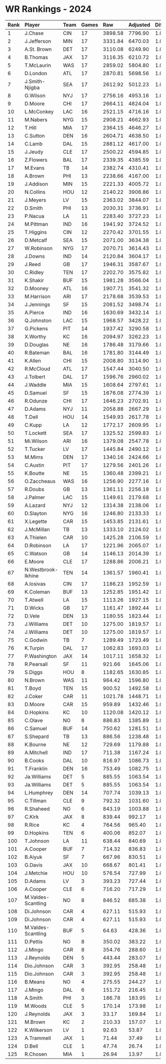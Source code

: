 # WR Rankings - 2024

| Rank | Player             | Team | Games | Raw     | Adjusted | Difficulty | Avg/Game | Typical | Consistency    | Trend    |
| :----| :------------------| :----| :-----| :-------| :--------| :----------| :--------| :-------| :--------------| :--------|
| 1    | J.Chase            | CIN  | 17    | 3898.58 | 7796.90  | 1.028      | 458.64   | 439.97  | 7/3/7          | +90.4%   |
| 2    | J.Jefferson        | MIN  | 17    | 3331.84 | 6470.03  | 1.022      | 380.59   | 377.76  | 7/3/7          | +76.6%   |
| 3    | A.St. Brown        | DET  | 17    | 3110.08 | 6249.90  | 1.021      | 367.64   | 333.85  | 7/0/10         | +93.9%   |
| 4    | B.Thomas           | JAX  | 17    | 3116.35 | 6210.72  | 1.021      | 365.34   | 344.31  | 7/1/9          | +155.5%  |
| 5    | T.McLaurin         | WAS  | 17    | 2859.02 | 5804.80  | 1.025      | 341.46   | 347.89  | 5/1/11         | +101.2%  |
| 6    | D.London           | ATL  | 17    | 2870.81 | 5698.56  | 1.025      | 335.21   | 328.81  | 8/4/5          | +137.8%  |
| 7    | J.Smith-Njigba     | SEA  | 17    | 2612.92 | 5012.23  | 1.019      | 294.84   | 260.02  | 7/2/8          | +155.3%  |
| 8    | G.Wilson           | NYJ  | 17    | 2756.16 | 4953.16  | 1.035      | 291.36   | 272.70  | 9/2/6          | +97.0%   |
| 9    | D.Moore            | CHI  | 17    | 2664.11 | 4824.04  | 1.023      | 283.77   | 321.31  | 12/0/5         | +120.1%  |
| 10   | L.McConkey         | LAC  | 16    | 2521.15 | 4716.16  | 1.027      | 294.76   | 315.64  | 9/1/6          | +100.7%  |
| 11   | M.Nabers           | NYG  | 15    | 2908.21 | 4662.93  | 1.028      | 310.86   | 317.21  | 9/1/5          | +98.3%   |
| 12   | T.Hill             | MIA  | 17    | 2364.15 | 4646.27  | 1.027      | 273.31   | 252.00  | 7/0/10         | +126.2%  |
| 13   | C.Sutton           | DEN  | 16    | 2604.71 | 4638.50  | 1.029      | 289.91   | 293.74  | 8/1/7          | +81.7%   |
| 14   | C.Lamb             | DAL  | 15    | 2881.12 | 4617.00  | 1.025      | 307.80   | 300.05  | 9/0/6          | +93.0%   |
| 15   | J.Jeudy            | CLE  | 17    | 2500.22 | 4594.85  | 1.022      | 270.29   | 242.17  | 9/0/8          | +184.8%  |
| 16   | Z.Flowers          | BAL  | 17    | 2339.35 | 4385.59  | 1.021      | 257.98   | 241.66  | 8/1/8          | +221.0%  |
| 17   | M.Evans            | TB   | 14    | 2382.74 | 4310.41  | 1.030      | 307.89   | 323.33  | 8/0/6          | +202.3%  |
| 18   | A.Brown            | PHI  | 13    | 2238.66 | 4167.00  | 1.041      | 320.54   | 316.19  | 6/1/6          | +106.4%  |
| 19   | J.Addison          | MIN  | 15    | 2221.33 | 4005.72  | 1.024      | 267.05   | 224.43  | 7/0/8          | +206.1%  |
| 20   | N.Collins          | HOU  | 12    | 2140.22 | 3906.86  | 1.020      | 325.57   | 383.20  | 9/0/3          | +83.3%   |
| 21   | J.Meyers           | LV   | 15    | 2363.02 | 3844.07  | 1.035      | 256.27   | 255.40  | 7/1/7          | +108.5%  |
| 22   | D.Smith            | PHI  | 13    | 2030.31 | 3736.91  | 1.027      | 287.45   | 304.38  | 9/0/4          | +130.4%  |
| 23   | P.Nacua            | LA   | 11    | 2283.40 | 3727.23  | 1.022      | 338.84   | 339.03  | 5/0/6          | +136.7%  |
| 24   | M.Pittman          | IND  | 16    | 1941.92 | 3724.52  | 1.028      | 232.78   | 222.20  | 6/3/7          | +125.0%  |
| 25   | T.Higgins          | CIN  | 12    | 2270.42 | 3701.55  | 1.031      | 308.46   | 313.95  | 6/2/4          | +132.4%  |
| 26   | D.Metcalf          | SEA  | 15    | 2071.00 | 3634.38  | 1.026      | 242.29   | 244.23  | 7/3/5          | +103.1%  |
| 27   | W.Robinson         | NYG  | 17    | 2070.71 | 3614.43  | 1.025      | 212.61   | 212.57  | 9/0/8          | +122.2%  |
| 28   | J.Downs            | IND  | 14    | 2120.84 | 3604.17  | 1.026      | 257.44   | 250.04  | 7/0/7          | +189.8%  |
| 29   | J.Reed             | GB   | 17    | 1946.31 | 3587.67  | 1.022      | 211.04   | 195.47  | 8/1/8          | +184.4%  |
| 30   | C.Ridley           | TEN  | 17    | 2202.70 | 3575.82  | 1.035      | 210.34   | 193.23  | 8/0/9          | +166.8%  |
| 31   | K.Shakir           | BUF  | 15    | 1981.28 | 3566.04  | 1.028      | 237.74   | 232.25  | 6/1/8          | +107.4%  |
| 32   | D.Mooney           | ATL  | 16    | 1907.71 | 3541.32  | 1.024      | 221.33   | 236.60  | 8/1/7          | +171.2%  |
| 33   | M.Harrison         | ARI  | 17    | 2178.68 | 3539.53  | 1.032      | 208.21   | 214.64  | 9/1/7          | +167.6%  |
| 34   | J.Jennings         | SF   | 15    | 2081.52 | 3498.74  | 1.017      | 233.25   | 191.76  | 8/1/6          | +175.8%  |
| 35   | A.Pierce           | IND  | 16    | 1630.69 | 3432.14  | 1.016      | 214.51   | 233.82  | 8/2/6          | +269.8%  |
| 36   | Q.Johnston         | LAC  | 15    | 1968.57 | 3428.22  | 1.025      | 228.55   | 190.20  | 5/1/9          | +198.0%  |
| 37   | G.Pickens          | PIT  | 14    | 1937.42 | 3290.58  | 1.033      | 235.04   | 201.91  | 6/0/8          | +122.7%  |
| 38   | X.Worthy           | KC   | 16    | 2094.97 | 3262.23  | 1.031      | 203.89   | 214.97  | 9/0/7          | +139.9%  |
| 39   | D.Douglas          | NE   | 16    | 1786.48 | 3179.66  | 1.035      | 198.73   | 217.43  | 10/2/4         | +136.7%  |
| 40   | R.Bateman          | BAL  | 16    | 1781.80 | 3144.49  | 1.015      | 196.53   | 203.72  | 8/1/7          | +167.5%  |
| 41   | K.Allen            | CHI  | 15    | 2008.80 | 3114.90  | 1.022      | 207.66   | 220.69  | 9/0/6          | +134.0%  |
| 42   | R.McCloud          | ATL  | 17    | 1547.44 | 3040.50  | 1.024      | 178.85   | 175.09  | 9/0/8          | +135.4%  |
| 43   | J.Tolbert          | DAL  | 17    | 1596.76 | 2960.02  | 1.022      | 174.12   | 167.70  | 11/0/6         | +147.0%  |
| 44   | J.Waddle           | MIA  | 15    | 1608.64 | 2797.61  | 1.014      | 186.51   | 173.66  | 8/2/5          | +135.7%  |
| 45   | D.Samuel           | SF   | 15    | 1676.08 | 2774.39  | 1.030      | 184.96   | 177.45  | 9/0/6          | +233.3%  |
| 46   | R.Odunze           | CHI  | 17    | 1646.23 | 2702.91  | 1.016      | 158.99   | 144.06  | 9/0/8          | +164.8%  |
| 47   | D.Adams            | NYJ  | 11    | 2058.88 | 2667.29  | 1.034      | 242.48   | 223.27  | 7/0/7          | +166.3%  |
| 48   | T.Dell             | HOU  | 14    | 1549.93 | 2617.78  | 1.026      | 186.98   | 186.65  | 8/1/5          | +172.6%  |
| 49   | C.Kupp             | LA   | 12    | 1772.17 | 2609.95  | 1.021      | 217.50   | 228.15  | 6/0/6          | +260.6%  |
| 50   | T.Lockett          | SEA  | 17    | 1325.52 | 2599.83  | 1.018      | 152.93   | 138.64  | 10/0/7         | +240.8%  |
| 51   | Mi.Wilson          | ARI  | 16    | 1379.08 | 2547.78  | 1.027      | 159.24   | 173.54  | 10/0/6         | +147.3%  |
| 52   | T.Tucker           | LV   | 17    | 1445.84 | 2490.12  | 1.036      | 146.48   | 125.83  | 8/2/7          | +251.7%  |
| 53   | M.Mims             | DEN  | 17    | 1340.16 | 2424.66  | 1.012      | 142.63   | 116.71  | 9/1/7          | +783.3%  |
| 54   | C.Austin           | PIT  | 17    | 1279.56 | 2401.26  | 1.033      | 141.25   | 111.33  | 7/0/10         | +371.4%  |
| 55   | K.Boutte           | NE   | 15    | 1360.48 | 2399.21  | 1.041      | 159.95   | 150.50  | 8/1/6          | +238.5%  |
| 56   | O.Zaccheaus        | WAS  | 16    | 1256.90 | 2277.16  | 1.024      | 142.32   | 105.87  | 8/2/6          | +331.3%  |
| 57   | R.Doubs            | GB   | 13    | 1361.11 | 2256.18  | 1.027      | 173.55   | 151.77  | 5/0/8          | +165.5%  |
| 58   | J.Palmer           | LAC  | 15    | 1149.61 | 2179.68  | 1.014      | 145.31   | 137.04  | 6/3/6          | +94.4%   |
| 59   | A.Lazard           | NYJ  | 12    | 1314.38 | 2138.06  | 1.037      | 178.17   | 184.92  | 7/1/4          | +282.1%  |
| 60   | D.Slayton          | NYG  | 16    | 1246.80 | 2133.33  | 1.025      | 133.33   | 106.66  | 8/2/6          | +396.6%  |
| 61   | X.Legette          | CAR  | 15    | 1453.85 | 2131.61  | 1.037      | 142.11   | 136.62  | 7/1/7          | +162.1%  |
| 62   | J.McMillan         | TB   | 13    | 1333.10 | 2124.02  | 1.025      | 163.39   | 168.78  | 7/0/6          | +372.1%  |
| 63   | A.Thielen          | CAR  | 10    | 1425.28 | 2106.59  | 1.020      | 210.66   | 211.29  | 6/0/4          | +124.4%  |
| 64   | D.Robinson         | LA   | 17    | 1221.96 | 2065.07  | 1.029      | 121.47   | 113.71  | 10/1/6         | +378.2%  |
| 65   | C.Watson           | GB   | 14    | 1146.13 | 2014.39  | 1.046      | 143.88   | 126.48  | 6/0/8          | +322.6%  |
| 66   | E.Moore            | CLE  | 17    | 1288.86 | 2006.21  | 1.031      | 118.01   | 106.91  | 10/2/5         | +227.8%  |
| 67   | N.Westbrook-Ikhine | TEN  | 14    | 1361.57 | 1960.41  | 1.035      | 140.03   | 166.23  | 10/0/4         | +168.4%  |
| 68   | A.Iosivas          | CIN  | 17    | 1186.23 | 1952.59  | 1.032      | 114.86   | 115.52  | 8/0/9          | +197.4%  |
| 69   | K.Coleman          | BUF  | 13    | 1252.85 | 1951.42  | 1.030      | 150.11   | 141.52  | 6/2/5          | +200.9%  |
| 70   | T.Atwell           | LA   | 15    | 1113.26 | 1927.15  | 1.015      | 128.48   | 138.93  | 9/1/5          | +239.3%  |
| 71   | D.Wicks            | GB   | 17    | 1161.47 | 1892.44  | 1.023      | 111.32   | 101.70  | 9/0/8          | +445.9%  |
| 72   | D.Vele             | DEN  | 13    | 1180.55 | 1823.44  | 1.026      | 140.26   | 126.91  | 6/0/7          | +297.3%  |
| 73   | J.Williams         | DET  | 10    | 1275.00 | 1819.57  | 1.015      | 181.96   | 181.96  | None/None/None | None     |
| 74   | J.Williams         | DET  | 10    | 1275.00 | 1819.57  | 1.015      | 181.96   | 181.96  | None/None/None | None     |
| 75   | C.Godwin           | TB   | 7     | 1289.49 | 1723.49  | 1.037      | 246.21   | 232.12  | 3/1/3          | INACTIVE |
| 76   | K.Turpin           | DAL  | 17    | 1062.83 | 1693.03  | 1.017      | 99.59    | 90.13   | 8/0/9          | +341.9%  |
| 77   | P.Washington       | JAX  | 14    | 1017.11 | 1658.32  | 1.019      | 118.45   | 107.24  | 7/0/7          | +605.6%  |
| 78   | R.Pearsall         | SF   | 11    | 921.66  | 1645.06  | 1.027      | 149.55   | 132.03  | 6/0/5          | +1136.6% |
| 79   | S.Diggs            | HOU  | 8     | 1182.65 | 1630.85  | 1.025      | 203.86   | 226.14  | 5/0/3          | INACTIVE |
| 80   | N.Brown            | WAS  | 11    | 964.42  | 1596.80  | 1.030      | 145.16   | 161.27  | 7/1/3          | INACTIVE |
| 81   | T.Boyd             | TEN  | 15    | 900.52  | 1492.58  | 1.032      | 99.51    | 92.63   | 7/2/6          | +128.4%  |
| 82   | J.Coker            | CAR  | 11    | 1021.78 | 1448.71  | 1.030      | 131.70   | 144.17  | 6/0/5          | +304.1%  |
| 83   | D.Moore            | CAR  | 15    | 959.89  | 1432.46  | 1.021      | 95.50    | 85.74   | 9/0/6          | +318.8%  |
| 84   | D.Hopkins          | KC   | 10    | 1120.08 | 1420.12  | 1.023      | 142.01   | 159.51  | 10/0/6         | +196.2%  |
| 85   | C.Olave            | NO   | 8     | 886.83  | 1385.89  | 1.022      | 173.24   | 193.55  | 4/1/3          | INACTIVE |
| 86   | C.Samuel           | BUF  | 14    | 750.62  | 1281.51  | 1.027      | 91.54    | 81.80   | 10/0/4         | +480.6%  |
| 87   | S.Shepard          | TB   | 13    | 886.56  | 1238.48  | 1.018      | 95.27    | 85.82   | 5/1/7          | +181.7%  |
| 88   | K.Bourne           | NE   | 12    | 729.69  | 1179.88  | 1.033      | 98.32    | 96.01   | 7/1/4          | +242.8%  |
| 89   | A.Mitchell         | IND  | 17    | 711.38  | 1167.24  | 1.027      | 68.66    | 68.80   | 9/1/7          | +347.9%  |
| 90   | B.Cooks            | DAL  | 10    | 816.97  | 1086.73  | 1.016      | 108.67   | 105.23  | 5/1/4          | +131.7%  |
| 91   | T.Franklin         | DEN  | 16    | 753.49  | 1082.75  | 1.019      | 67.67    | 69.48   | 10/0/6         | +163.9%  |
| 92   | Ja.Williams        | DET  | 5     | 885.55  | 1063.54  | 1.015      | 212.71   | 202.73  | 7/0/8          | +149.6%  |
| 93   | Ja.Williams        | DET  | 5     | 885.55  | 1063.54  | 1.015      | 212.71   | 202.73  | 7/0/8          | +149.6%  |
| 94   | L.Humphrey         | DEN  | 14    | 707.74  | 1039.13  | 1.028      | 74.22    | 68.55   | 8/0/6          | +362.4%  |
| 95   | C.Tillman          | CLE  | 9     | 792.32  | 1031.60  | 1.027      | 114.62   | 130.29  | 6/0/3          | INACTIVE |
| 96   | R.Shaheed          | NO   | 6     | 843.19  | 1003.88  | 1.013      | 167.31   | 146.21  | 2/0/4          | INACTIVE |
| 97   | C.Kirk             | JAX  | 8     | 839.44  | 992.17   | 1.019      | 124.02   | 130.06  | 5/0/3          | INACTIVE |
| 98   | R.Rice             | KC   | 4     | 764.56  | 965.40   | 1.034      | 241.35   | 294.64  | 2/0/2          | INACTIVE |
| 99   | D.Hopkins          | TEN  | 6     | 400.06  | 852.07   | 1.023      | 142.01   | 159.51  | 10/0/6         | +196.2%  |
| 100  | T.Johnson          | LA   | 11    | 638.44  | 840.69   | 1.029      | 76.43    | 68.73   | 5/1/5          | +497.0%  |
| 101  | A.Cooper           | BUF  | 7     | 714.32  | 836.83   | 1.025      | 119.55   | 108.90  | 7/1/5          | +236.0%  |
| 102  | B.Aiyuk            | SF   | 7     | 667.96  | 830.51   | 1.011      | 118.64   | 100.61  | 5/0/2          | INACTIVE |
| 103  | G.Davis            | JAX  | 10    | 668.67  | 801.41   | 1.013      | 80.14    | 76.49   | 6/0/4          | INACTIVE |
| 104  | J.Metchie          | HOU  | 10    | 576.54  | 727.99   | 1.022      | 72.80    | 62.26   | 4/0/6          | +219.7%  |
| 105  | D.Adams            | LV   | 3     | 393.23  | 727.44   | 1.034      | 242.48   | 223.27  | 7/0/7          | +166.3%  |
| 106  | A.Cooper           | CLE  | 6     | 716.20  | 717.29   | 1.025      | 119.55   | 108.90  | 7/1/5          | +236.0%  |
| 107  | M.Valdes-Scantling | NO   | 8     | 846.52  | 685.38   | 1.025      | 85.67    | 76.45   | 7/0/6          | +1271.2% |
| 108  | Di.Johnson         | CAR  | 4     | 627.11  | 515.93   | 1.037      | 128.98   | 128.98  | None/None/None | None     |
| 109  | Di.Johnson         | CAR  | 4     | 627.11  | 515.93   | 1.037      | 128.98   | 128.98  | None/None/None | None     |
| 110  | M.Valdes-Scantling | BUF  | 5     | 64.63   | 428.36   | 1.025      | 85.67    | 76.45   | 7/0/6          | +1271.2% |
| 111  | D.Pettis           | NO   | 8     | 350.02  | 383.22   | 1.028      | 47.90    | 47.65   | 4/0/4          | +310.7%  |
| 112  | J.Mingo            | CAR  | 8     | 354.76  | 288.60   | 1.027      | 36.08    | 39.18   | 9/0/5          | +376.7%  |
| 113  | J.Reynolds         | DEN  | 5     | 443.44  | 283.07   | 1.044      | 56.61    | 69.87   | 5/1/2          | +869.3%  |
| 114  | Dio.Johnson        | CAR  | 3     | 392.95  | 258.48   | 1.037      | 86.16    | 122.45  | 4/0/3          | INACTIVE |
| 115  | Dio.Johnson        | CAR  | 3     | 392.95  | 258.48   | 1.037      | 86.16    | 122.45  | 4/0/3          | INACTIVE |
| 116  | B.Means            | NO   | 4     | 275.55  | 244.27   | 1.013      | 61.07    | 86.24   | 3/0/1          | INACTIVE |
| 117  | J.Mingo            | DAL  | 6     | 151.72  | 216.45   | 1.027      | 36.08    | 39.18   | 9/0/5          | +376.7%  |
| 118  | A.Smith            | PHI  | 3     | 186.78  | 183.95   | 1.017      | 61.32    | 61.32   | 2/0/1          | N/A      |
| 119  | M.Woods            | CLE  | 5     | 170.14  | 173.98   | 1.032      | 34.80    | 25.25   | 2/0/3          | N/A      |
| 120  | J.Reynolds         | JAX  | 3     | 33.17   | 169.84   | 1.044      | 56.61    | 69.87   | 5/1/2          | +869.3%  |
| 121  | M.Brown            | KC   | 2     | 210.33  | 157.07   | 1.017      | 78.54    | 78.54   | 1/0/1          | N/A      |
| 122  | K.Wilkerson        | LV   | 1     | 92.63   | 53.87    | 1.033      | 53.87    | 53.87   | 0/1/0          | INACTIVE |
| 123  | A.Trammell         | JAX  | 1     | 71.44   | 37.49    | 1.050      | 37.49    | 37.49   | 0/1/0          | INACTIVE |
| 124  | D.Bell             | CLE  | 1     | 47.74   | 26.74    | 1.017      | 26.74    | 26.74   | 0/1/0          | INACTIVE |
| 125  | R.Chosen           | MIA  | 1     | 26.94   | 13.97    | 1.012      | 13.97    | 13.97   | 0/1/0          | INACTIVE |

